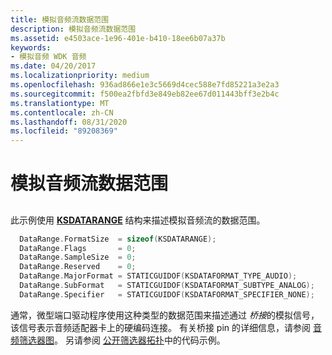 ```yaml
---
title: 模拟音频流数据范围
description: 模拟音频流数据范围
ms.assetid: e4503ace-1e96-401e-b410-18ee6b07a37b
keywords:
- 模拟音频 WDK 音频
ms.date: 04/20/2017
ms.localizationpriority: medium
ms.openlocfilehash: 936ad866e1e3c5669d4cec588e7fd85221a3e2a3
ms.sourcegitcommit: f500ea2fbfd3e849eb82ee67d011443bff3e2b4c
ms.translationtype: MT
ms.contentlocale: zh-CN
ms.lasthandoff: 08/31/2020
ms.locfileid: "89208369"
---
```

# <a name="analog-audio-stream-data-range"></a>模拟音频流数据范围


## <span id="analog_audio_stream_data_range"></span><span id="ANALOG_AUDIO_STREAM_DATA_RANGE"></span>


此示例使用 [**KSDATARANGE**](/previous-versions/ff561658(v=vs.85)) 结构来描述模拟音频流的数据范围。

```cpp
  DataRange.FormatSize  = sizeof(KSDATARANGE);
  DataRange.Flags       = 0;
  DataRange.SampleSize  = 0;
  DataRange.Reserved    = 0;
  DataRange.MajorFormat = STATICGUIDOF(KSDATAFORMAT_TYPE_AUDIO);
  DataRange.SubFormat   = STATICGUIDOF(KSDATAFORMAT_SUBTYPE_ANALOG);
  DataRange.Specifier   = STATICGUIDOF(KSDATAFORMAT_SPECIFIER_NONE);
```

通常，微型端口驱动程序使用这种类型的数据范围来描述通过 *桥接*的模拟信号，该信号表示音频适配器卡上的硬编码连接。 有关桥接 pin 的详细信息，请参阅 [音频筛选器图](audio-filter-graphs.md)。 另请参阅 [公开筛选器拓扑](exposing-filter-topology.md)中的代码示例。

 

